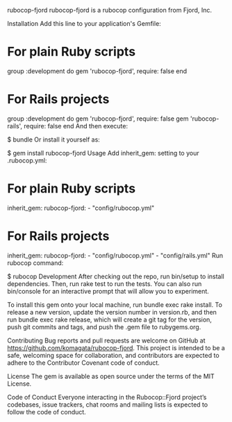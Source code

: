 rubocop-fjord
rubocop-fjord is a rubocop configuration from Fjord, Inc.

Installation
Add this line to your application's Gemfile:

# For plain Ruby scripts
group :development do
  gem 'rubocop-fjord', require: false
end
# For Rails projects
group :development do
  gem 'rubocop-fjord', require: false
  gem 'rubocop-rails', require: false
end
And then execute:

$ bundle
Or install it yourself as:

$ gem install rubocop-fjord
Usage
Add inherit_gem: setting to your .rubocop.yml:

# For plain Ruby scripts
inherit_gem:
  rubocop-fjord:
    - "config/rubocop.yml"
# For Rails projects
inherit_gem:
  rubocop-fjord:
    - "config/rubocop.yml"
    - "config/rails.yml"
Run rubocop command:

$ rubocop
Development
After checking out the repo, run bin/setup to install dependencies. Then, run rake test to run the tests. You can also run bin/console for an interactive prompt that will allow you to experiment.

To install this gem onto your local machine, run bundle exec rake install. To release a new version, update the version number in version.rb, and then run bundle exec rake release, which will create a git tag for the version, push git commits and tags, and push the .gem file to rubygems.org.

Contributing
Bug reports and pull requests are welcome on GitHub at https://github.com/komagata/rubocop-fjord. This project is intended to be a safe, welcoming space for collaboration, and contributors are expected to adhere to the Contributor Covenant code of conduct.

License
The gem is available as open source under the terms of the MIT License.

Code of Conduct
Everyone interacting in the Rubocop::Fjord project’s codebases, issue trackers, chat rooms and mailing lists is expected to follow the code of conduct.

